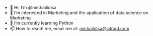 - 👋 Hi, I’m @michailidisa
- 👀 I’m interested in Marketing and the application of data science on Marketing
- 🌱 I’m currently learning Python
- 📫 How to reach me, email me at: michaildisa@icloud.com

<!---
michailidisa/michailidisa is a ✨ special ✨ repository because its `README.md` (this file) appears on your GitHub profile.
You can click the Preview link to take a look at your changes.
--->
